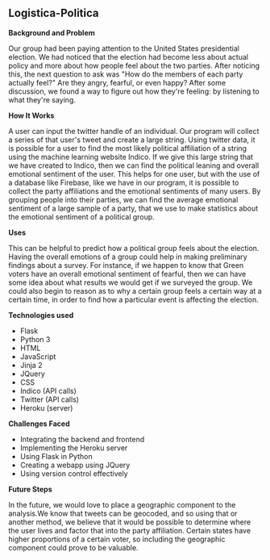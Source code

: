 ## Logistica-Politica

**Background and Problem**

Our group had been paying attention to the United States presidential election. We had noticed that the election had become less about actual policy and more about how people feel about the two parties. After noticing this, the next question to ask was "How do the members of each party actually feel?" Are they angry, fearful, or even happy? After some discussion, we found a way to figure out how they're feeling: by listening to what they're saying.

**How It Works**

A user can input the twitter handle of an individual. Our program will collect a series of that user's tweet and create a large string. Using twitter data, it is possible for a user to find the most likely political affiliation of a string using the machine learning website Indico. If we give this large string that we have created to Indico, then we can find the political leaning and overall emotional sentiment of the user. This helps for one user, but with the use of a database like Firebase, like we have in our program, it is possible to collect the party affiliations and the emotional sentiments of many users. By grouping people into their parties, we can find the average emotional sentiment of a large sample of a party, that we use to make statistics about the emotional sentiment of a political group.

**Uses**

This can be helpful to predict how a political group feels about the election. Having the overall emotions of a group could help in making preliminary findings about a survey. For instance, if we happen to know that Green voters have an overall emotional sentiment of fearful, then we can have some idea about what results we would get if we surveyed the group. We could also begin to reason as to why a certain group feels a certain way at a certain time, in order to find how a particular event is affecting the election.

**Technologies used**
* Flask
* Python 3
* HTML
* JavaScript
* Jinja 2
* JQuery
* CSS
* Indico (API calls)
* Twitter (API calls)
* Heroku (server)

**Challenges Faced**
* Integrating the backend and frontend
* Implementing the Heroku server
* Using Flask in Python
* Creating a webapp using JQuery
* Using version control effectively

**Future Steps**

In the future, we would love to place a geographic component to the analysis.We know that tweets can be geocoded, and so using that or another method, we believe that it would be possible to determine where the user lives and factor that into the party affiliation. Certain states have higher proportions of a certain voter, so including the geographic component could prove to be valuable.
